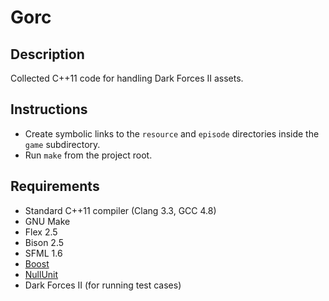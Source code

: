 Gorc
====

Description
-----------

Collected C++11 code for handling Dark Forces II assets.

Instructions
------------

* Create symbolic links to the `resource` and `episode` directories inside the `game` subdirectory.
* Run `make` from the project root.

Requirements
------------

* Standard C++11 compiler (Clang 3.3, GCC 4.8)
* GNU Make
* Flex 2.5
* Bison 2.5
* SFML 1.6
* [Boost](http://boost.org)
* [NullUnit](http://github.com/jdmclark/nullunit)
* Dark Forces II (for running test cases)

